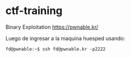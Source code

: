 # ctf-training

Binary Exploitation
https://pwnable.kr/

Luego de ingresar a la maquina huesped usando:

```fd@pwnable:~$ ssh fd@pwnable.kr -p2222```
